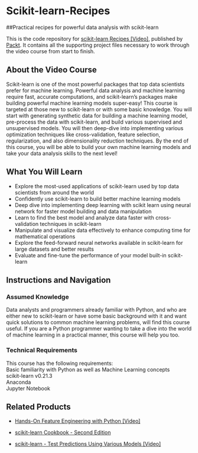 # Scikit-learn-Recipes
##Practical recipes for powerful data analysis with scikit-learn

This is the code repository for [scikit-learn Recipes [Video]](https://www.packtpub.com/data/scikit-learn-recipes-video), published by [Packt](https://www.packtpub.com/?utm_source=github). It contains all the supporting project files necessary to work through the video course from start to finish.

## About the Video Course
Scikit-learn is one of the most powerful packages that top data scientists prefer for machine learning. Powerful data analysis and machine learning require fast, accurate computations, and scikit-learn’s packages make building powerful machine learning models super-easy!
This course is targeted at those new to scikit-learn or with some basic knowledge. You will start with generating synthetic data for building a machine learning model, pre-process the data with scikit-learn, and build various supervised and unsupervised models. You will then deep-dive into implementing various optimization techniques like cross-validation, feature selection, regularization, and also dimensionality reduction techniques.
By the end of this course, you will be able to build your own machine learning models and take your data analysis skills to the next level!


<H2>What You Will Learn</H2>
<DIV class=book-info-will-learn-text>
<UL>
<LI>Explore the most-used applications of scikit-learn used by top data scientists from around the world
<LI>Confidently use scikit-learn to build better machine learning models
<LI>Deep dive into implementing deep learning with scikit learn using neural network for faster model building and data manipulation
<LI>Learn to find the best model and analyze data faster with cross-validation techniques in scikit-learn
<LI>Manipulate and visualize data effectively to enhance computing time for mathematical operations
<LI>Explore the feed-forward neural networks available in scikit-learn for large datasets and better results
<LI>Evaluate and fine-tune the performance of your model built-in scikit-learn
</LI></UL></DIV>

## Instructions and Navigation
### Assumed Knowledge
Data analysts and programmers already familiar with Python, and who are either new to scikit-learn or have some basic background with it and want quick solutions to common machine learning problems, will find this course useful. If you are a Python programmer wanting to take a dive into the world of machine learning in a practical manner, this course will help you too.	


### Technical Requirements
This course has the following requirements:<br/>
Basic familiarity with Python as well as Machine Learning concepts  <br/>
scikit-learn v0.21.3<br/>
Anaconda<br/> 
Jupyter Notebook<br/>






## Related Products
* [Hands-On Feature Engineering with Python [Video]](https://www.packtpub.com/big-data-and-business-intelligence/hands-feature-engineering-python-video)

* [scikit-learn Cookbook - Second Edition](https://www.packtpub.com/big-data-and-business-intelligence/scikit-learn-cookbook-second-edition)

* [scikit-learn - Test Predictions Using Various Models [Video]](https://www.packtpub.com/big-data-and-business-intelligence/scikit-learn-test-predictions-using-various-models-video)
